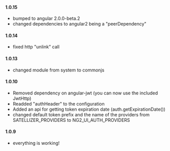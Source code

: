 #### 1.0.15
* bumped to angular 2.0.0-beta.2
* changed dependencies to angular2 being a "peerDependency"
#### 1.0.14
* fixed http "unlink" call
#### 1.0.13
* changed module from system to commonjs
#### 1.0.10
* Removed dependency on angular-jwt (you can now use the included JwtHttp)
* Readded "authHeader" to the configuration
* Added an api for getting token expiration date (auth.getExpirationDate())
* changed default token prefix and the name of the providers from SATELLIZER_PROVIDERS to NG2_UI_AUTH_PROVIDERS 

#### 1.0.9
* everything is working!
